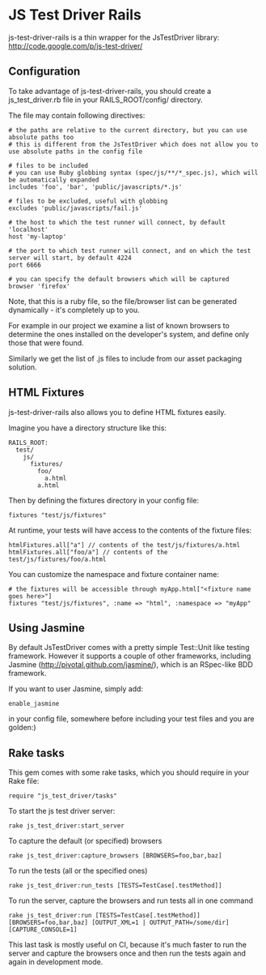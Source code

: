 JS Test Driver Rails
====================

js-test-driver-rails is a thin wrapper for the JsTestDriver library: http://code.google.com/p/js-test-driver/

Configuration
------------

To take advantage of js-test-driver-rails, you should create a js_test_driver.rb file in your RAILS_ROOT/config/ directory.

The file may contain following directives:

    # the paths are relative to the current directory, but you can use absolute paths too
    # this is different from the JsTestDriver which does not allow you to use absolute paths in the config file 

    # files to be included
    # you can use Ruby globbing syntax (spec/js/**/*_spec.js), which will be automatically expanded
    includes 'foo', 'bar', 'public/javascripts/*.js'

    # files to be excluded, useful with globbing
    excludes 'public/javascripts/fail.js'

    # the host to which the test runner will connect, by default 'localhost'
    host 'my-laptop'

    # the port to which test runner will connect, and on which the test server will start, by default 4224
    port 6666

    # you can specify the default browsers which will be captured
    browser 'firefox'

Note, that this is a ruby file, so the file/browser list can be generated dynamically - it's completely up to you.

For example in our project we examine a list of known browsers to determine the ones installed on the developer's system, and define only those that were found.

Similarly we get the list of .js files to include from our asset packaging solution.

HTML Fixtures
-------------

js-test-driver-rails also allows you to define HTML fixtures easily.

Imagine you have a directory structure like this:

    RAILS_ROOT:
      test/
        js/
          fixtures/
            foo/
              a.html
            a.html

Then by defining the fixtures directory in your config file:

    fixtures "test/js/fixtures"

At runtime, your tests will have access to the contents of the fixture files:

    htmlFixtures.all["a"] // contents of the test/js/fixtures/a.html
    htmlFixtures.all["foo/a"] // contents of the test/js/fixtures/foo/a.html

You can customize the namespace and fixture container name:

    # the fixtures will be accessible through myApp.html["<fixture name goes here>"]
    fixtures "test/js/fixtures", :name => "html", :namespace => "myApp"

Using Jasmine
-------------

By default JsTestDriver comes with a pretty simple Test::Unit like testing framework.
However it supports a couple of other frameworks, including Jasmine (http://pivotal.github.com/jasmine/), which is an RSpec-like BDD framework.

If you want to user Jasmine, simply add:

    enable_jasmine

in your config file, somewhere before including your test files and you are golden:)

Rake tasks
----------

This gem comes with some rake tasks, which you should require in your Rake file:

    require "js_test_driver/tasks"

To start the js test driver server:

    rake js_test_driver:start_server

To capture the default (or specified) browsers

    rake js_test_driver:capture_browsers [BROWSERS=foo,bar,baz]

To run the tests (all or the specified ones)

    rake js_test_driver:run_tests [TESTS=TestCase[.testMethod]]

To run the server, capture the browsers and run tests all in one command

    rake js_test_driver:run [TESTS=TestCase[.testMethod]] [BROWSERS=foo,bar,baz] [OUTPUT_XML=1 | OUTPUT_PATH=/some/dir] [CAPTURE_CONSOLE=1]

This last task is mostly useful on CI, because it's much faster to run the server and capture the browsers once and then run the tests again and again in development mode.

